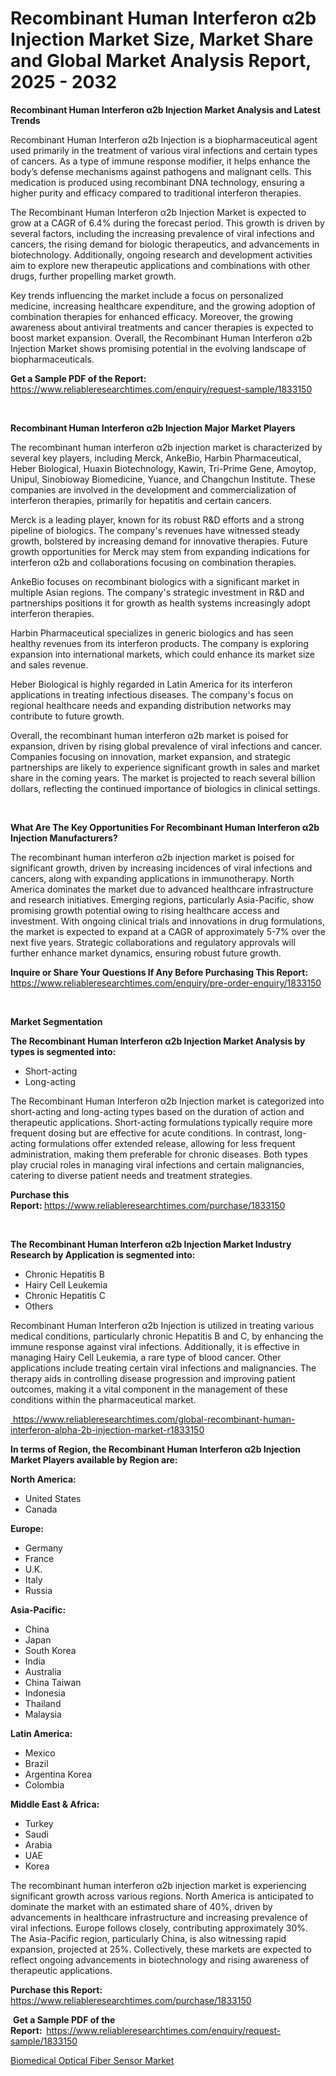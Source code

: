 <p><h1>Recombinant Human Interferon α2b Injection Market Size, Market Share and Global Market Analysis Report, 2025 - 2032</h1></p><p><strong>Recombinant Human Interferon α2b Injection Market Analysis and Latest Trends</strong></p>
<p><p>Recombinant Human Interferon α2b Injection is a biopharmaceutical agent used primarily in the treatment of various viral infections and certain types of cancers. As a type of immune response modifier, it helps enhance the body’s defense mechanisms against pathogens and malignant cells. This medication is produced using recombinant DNA technology, ensuring a higher purity and efficacy compared to traditional interferon therapies.</p><p>The Recombinant Human Interferon α2b Injection Market is expected to grow at a CAGR of 6.4% during the forecast period. This growth is driven by several factors, including the increasing prevalence of viral infections and cancers, the rising demand for biologic therapeutics, and advancements in biotechnology. Additionally, ongoing research and development activities aim to explore new therapeutic applications and combinations with other drugs, further propelling market growth.</p><p>Key trends influencing the market include a focus on personalized medicine, increasing healthcare expenditure, and the growing adoption of combination therapies for enhanced efficacy. Moreover, the growing awareness about antiviral treatments and cancer therapies is expected to boost market expansion. Overall, the Recombinant Human Interferon α2b Injection Market shows promising potential in the evolving landscape of biopharmaceuticals.</p></p>
<p><strong>Get a Sample PDF of the Report:&nbsp;</strong> <a href="https://www.reliableresearchtimes.com/enquiry/request-sample/1833150?utm_campaign=2937&utm_medium=2&utm_source=Github&utm_content=ia&utm_term=26032025&utm_id=recombinant-human-interferon-a2b-injection">https://www.reliableresearchtimes.com/enquiry/request-sample/1833150</a></p>
<p>&nbsp;</p>
<p><strong>Recombinant Human Interferon α2b Injection Major Market Players</strong></p>
<p><p>The recombinant human interferon α2b injection market is characterized by several key players, including Merck, AnkeBio, Harbin Pharmaceutical, Heber Biological, Huaxin Biotechnology, Kawin, Tri-Prime Gene, Amoytop, Unipul, Sinobioway Biomedicine, Yuance, and Changchun Institute. These companies are involved in the development and commercialization of interferon therapies, primarily for hepatitis and certain cancers.</p><p>Merck is a leading player, known for its robust R&D efforts and a strong pipeline of biologics. The company's revenues have witnessed steady growth, bolstered by increasing demand for innovative therapies. Future growth opportunities for Merck may stem from expanding indications for interferon α2b and collaborations focusing on combination therapies.</p><p>AnkeBio focuses on recombinant biologics with a significant market in multiple Asian regions. The company's strategic investment in R&D and partnerships positions it for growth as health systems increasingly adopt interferon therapies.</p><p>Harbin Pharmaceutical specializes in generic biologics and has seen healthy revenues from its interferon products. The company is exploring expansion into international markets, which could enhance its market size and sales revenue.</p><p>Heber Biological is highly regarded in Latin America for its interferon applications in treating infectious diseases. The company's focus on regional healthcare needs and expanding distribution networks may contribute to future growth.</p><p>Overall, the recombinant human interferon α2b market is poised for expansion, driven by rising global prevalence of viral infections and cancer. Companies focusing on innovation, market expansion, and strategic partnerships are likely to experience significant growth in sales and market share in the coming years. The market is projected to reach several billion dollars, reflecting the continued importance of biologics in clinical settings.</p></p>
<p>&nbsp;</p>
<p><strong>What Are The Key Opportunities For Recombinant Human Interferon α2b Injection Manufacturers?</strong></p>
<p><p>The recombinant human interferon α2b injection market is poised for significant growth, driven by increasing incidences of viral infections and cancers, along with expanding applications in immunotherapy. North America dominates the market due to advanced healthcare infrastructure and research initiatives. Emerging regions, particularly Asia-Pacific, show promising growth potential owing to rising healthcare access and investment. With ongoing clinical trials and innovations in drug formulations, the market is expected to expand at a CAGR of approximately 5-7% over the next five years. Strategic collaborations and regulatory approvals will further enhance market dynamics, ensuring robust future growth.</p></p>
<p><strong>Inquire or Share Your Questions If Any Before Purchasing This Report:</strong> <a href="https://www.reliableresearchtimes.com/enquiry/pre-order-enquiry/1833150?utm_campaign=2937&utm_medium=2&utm_source=Github&utm_content=ia&utm_term=26032025&utm_id=recombinant-human-interferon-a2b-injection">https://www.reliableresearchtimes.com/enquiry/pre-order-enquiry/1833150</a></p>
<p>&nbsp;</p>
<p><strong>Market Segmentation</strong></p>
<p><strong>The Recombinant Human Interferon α2b Injection Market Analysis by types is segmented into:</strong></p>
<p><ul><li>Short-acting</li><li>Long-acting</li></ul></p>
<p><p>The Recombinant Human Interferon α2b Injection market is categorized into short-acting and long-acting types based on the duration of action and therapeutic applications. Short-acting formulations typically require more frequent dosing but are effective for acute conditions. In contrast, long-acting formulations offer extended release, allowing for less frequent administration, making them preferable for chronic diseases. Both types play crucial roles in managing viral infections and certain malignancies, catering to diverse patient needs and treatment strategies.</p></p>
<p><strong>Purchase this Report:&nbsp;</strong><a href="https://www.reliableresearchtimes.com/purchase/1833150?utm_campaign=2937&utm_medium=2&utm_source=Github&utm_content=ia&utm_term=26032025&utm_id=recombinant-human-interferon-a2b-injection">https://www.reliableresearchtimes.com/purchase/1833150</a></p>
<p>&nbsp;</p>
<p><strong>The Recombinant Human Interferon α2b Injection Market Industry Research by Application is segmented into:</strong></p>
<p><ul><li>Chronic Hepatitis B</li><li>Hairy Cell Leukemia</li><li>Chronic Hepatitis C</li><li>Others</li></ul></p>
<p><p>Recombinant Human Interferon α2b Injection is utilized in treating various medical conditions, particularly chronic Hepatitis B and C, by enhancing the immune response against viral infections. Additionally, it is effective in managing Hairy Cell Leukemia, a rare type of blood cancer. Other applications include treating certain viral infections and malignancies. The therapy aids in controlling disease progression and improving patient outcomes, making it a vital component in the management of these conditions within the pharmaceutical market.</p></p>
<p><a href="https://www.reliableresearchtimes.com/global-recombinant-human-interferon-alpha-2b-injection-market-r1833150?utm_campaign=2937&utm_medium=2&utm_source=Github&utm_content=ia&utm_term=26032025&utm_id=recombinant-human-interferon-a2b-injection">&nbsp;https://www.reliableresearchtimes.com/global-recombinant-human-interferon-alpha-2b-injection-market-r1833150</a></p>
<p><strong>In terms of Region, the Recombinant Human Interferon α2b Injection Market Players available by Region are:</strong></p>
<p>
    <p> <strong> North America: </strong>
        <ul>
            <li>United States</li>
            <li>Canada</li>
        </ul>
        </p> 
    <p> <strong> Europe: </strong>
        <ul>
            <li>Germany</li>
            <li>France</li>
            <li>U.K.</li>
            <li>Italy</li>
            <li>Russia</li>
        </ul>
        </p> 
    <p> <strong> Asia-Pacific: </strong>
        <ul>
            <li>China</li>
            <li>Japan</li>
            <li>South Korea</li>
            <li>India</li>
            <li>Australia</li>
            <li>China Taiwan</li>
            <li>Indonesia</li>
            <li>Thailand</li>
            <li>Malaysia</li>
        </ul>
        </p> 
    <p> <strong> Latin America: </strong>
        <ul>
            <li>Mexico</li>
            <li>Brazil</li>
            <li>Argentina Korea</li>
            <li>Colombia</li>
        </ul>
        </p> 
    <p> <strong> Middle East & Africa: </strong>
        <ul>
            <li>Turkey</li>
            <li>Saudi</li>
            <li>Arabia</li>
            <li>UAE</li>
            <li>Korea</li>
        </ul>
    </p>
    </p>
<p><p>The recombinant human interferon α2b injection market is experiencing significant growth across various regions. North America is anticipated to dominate the market with an estimated share of 40%, driven by advancements in healthcare infrastructure and increasing prevalence of viral infections. Europe follows closely, contributing approximately 30%. The Asia-Pacific region, particularly China, is also witnessing rapid expansion, projected at 25%. Collectively, these markets are expected to reflect ongoing advancements in biotechnology and rising awareness of therapeutic applications.</p></p>
<p><strong>Purchase this Report: </strong><a href="https://www.reliableresearchtimes.com/purchase/1833150?utm_campaign=2937&utm_medium=2&utm_source=Github&utm_content=ia&utm_term=26032025&utm_id=recombinant-human-interferon-a2b-injection">https://www.reliableresearchtimes.com/purchase/1833150</a></p>
<p>&nbsp;<strong>Get a Sample PDF of the Report:&nbsp;&nbsp;</strong><a href="https://www.reliableresearchtimes.com/enquiry/request-sample/1833150?utm_campaign=2937&utm_medium=2&utm_source=Github&utm_content=ia&utm_term=26032025&utm_id=recombinant-human-interferon-a2b-injection">https://www.reliableresearchtimes.com/enquiry/request-sample/1833150</a></p>
<p><strong></strong></p>
<p><p><a href="https://github.com/chikenmhamdi/Market-Research-Report-List-1/blob/main/biomedical-optical-fiber-sensor-market.md?utm_campaign=2937&utm_medium=2&utm_source=Github&utm_content=ia&utm_term=26032025&utm_id=recombinant-human-interferon-a2b-injection">Biomedical Optical Fiber Sensor Market</a></p></p>